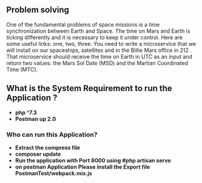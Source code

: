 
## Problem solving

One of the fundamental problems of space missions is a time synchronization between Earth
and Space. The time on Mars and Earth is ticking differently and it is necessary to keep it under
control. Here are some useful links: one, two, three.
You need to write a microservice that we will install on our spaceships, satellites and in
the Billie Mars office in 212 .
That microservice should receive the time on Earth in UTC as an input and return two values:
the Mars Sol Date (MSD) and the Martian Coordinated Time (MTC).

## What is the System Requirement to run the Application ?
- **php ^7.3**
- **Postman up 2.0**


### Who can run  this Application?
- **Extract the compress file**
- **composer update**
- **Run the application with Port 8000 using #php artisan serve**
- **on postman Application Please install the Export file PostmanTest/webpack.mix.js**

